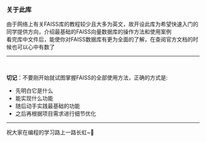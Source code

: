 ### 关于此库<br/>

由于网络上有关FAISS库的教程较少且大多为英文，故开设此库为希望快速入门的同学提供方向，介绍最基础的FAISS向量数据库的操作方法和使用案例<br/>
看完库中文件后，能使你对FAISS数据库有更为全面的了解，在查阅官方文档的时候也可以心中有数了

---
<br/>

**切记**：不要刚开始就试图掌握FAISS的全部使用方法，正确的方式是:

- 先明白它是什么
- 能实现什么功能
- 随后动手实践最基础的功能
- 之后再根据项目需求进行细节优化

--- 
祝大家在编程的学习路上一路长虹~🙂
